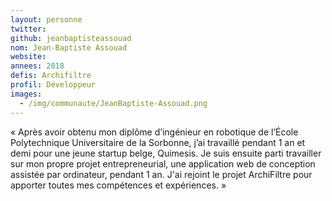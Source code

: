 ```yaml
---
layout: personne
twitter: 
github: jeanbaptisteassouad
nom: Jean-Baptiste Assouad
website:
annees: 2018
defis: Archifiltre
profil: Développeur
images:
  - /img/communaute/JeanBaptiste-Assouad.png
---
```


« Après avoir obtenu mon diplôme d’ingénieur en robotique de l’École
Polytechnique Universitaire de la Sorbonne, j’ai travaillé pendant 1
an et demi pour une jeune startup belge, Quimesis.  Je suis ensuite
parti travailler sur mon propre projet entrepreneurial, une
application web de conception assistée par ordinateur, pendant 1 an.
J'ai rejoint le projet ArchiFiltre pour apporter toutes mes
compétences et expériences. » 

